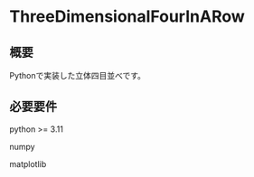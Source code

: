 # ThreeDimensionalFourInARow

## 概要

Pythonで実装した立体四目並べです。

## 必要要件

python >= 3.11

numpy

matplotlib
